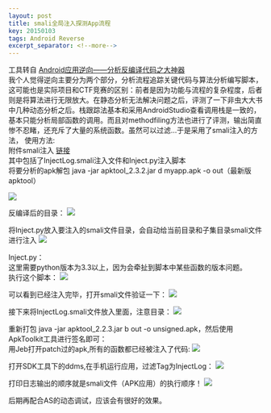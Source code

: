 ```yaml
---
layout: post
title: smali全局注入探测App流程
key: 20150103
tags: Android Reverse
excerpt_separator: <!--more-->
---
```

工具转自 [Android应用逆向——分析反编译代码之大神器](http://blog.csdn.net/charlessimonyi/article/details/52027563)  
我个人觉得逆向主要分为两个部分，分析流程追踪关键代码与算法分析编写脚本，这可能也是实际项目和CTF竞赛的区别：前者是因为功能与流程的复杂程度，后者则是将算法进行无限放大。在静态分析无法解决问题之后，评测了一下非虫大大书中几种动态分析之后。栈跟踪法基本和采用AndroidStudio查看调用栈是一致的，基本只能分析局部函数的调用。而且对methodfiling方法也进行了评测，输出简直惨不忍睹，还充斥了大量的系统函数。虽然可以过滤...于是采用了smali注入的方法，
使用方法:  
附件smali注入 [链接](https://pan.baidu.com/s/16B_AlaN8luY246S_bQnuwg)  
其中包括了InjectLog.smali注入文件和Inject.py注入脚本  
将要分析的apk解包  java -jar apktool_2.3.2.jar d myapp.apk -o out（最新版apktool）
<!--more-->
![](https://raw.githubusercontent.com/la0s/la0s.github.io/master/screenshots/20180424.1.png)

反编译后的目录：
![](https://raw.githubusercontent.com/la0s/la0s.github.io/master/screenshots/20180424.9.png)

将Inject.py放入要注入的smali文件目录，会自动给当前目录和子集目录smali文件进行注入
![](https://raw.githubusercontent.com/la0s/la0s.github.io/master/screenshots/20180424.2.png)

Inject.py：  
这里需要python版本为3.3以上，因为会牵扯到脚本中某些函数的版本问题。  
执行这个脚本：
![](https://raw.githubusercontent.com/la0s/la0s.github.io/master/screenshots/20180424.3.png)

可以看到已经注入完毕，打开smali文件验证一下：
![](https://raw.githubusercontent.com/la0s/la0s.github.io/master/screenshots/20180424.4.png)

接下来将InjectLog.smali文件放入里面，注意目录：
![](https://raw.githubusercontent.com/la0s/la0s.github.io/master/screenshots/20180424.5.png)

重新打包 java -jar apktool_2.2.3.jar b out -o unsigned.apk，然后使用ApkToolkit工具进行签名即可：  
用Jeb打开patch过的apk,所有的函数都已经被注入了代码:
![](https://raw.githubusercontent.com/la0s/la0s.github.io/master/screenshots/20180424.6.png)

打开SDK工具下的ddms,在手机运行应用，过滤Tag为InjectLog：
![](https://raw.githubusercontent.com/la0s/la0s.github.io/master/screenshots/20180424.8.png)

打印日志输出的顺序就是smali文件（APK应用）的执行顺序！
![](https://raw.githubusercontent.com/la0s/la0s.github.io/master/screenshots/20180424.7.png)

后期再配合AS的动态调试，应该会有很好的效果。

